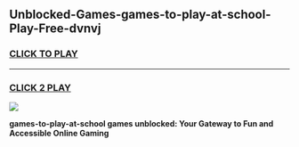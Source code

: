 
## Unblocked-Games-games-to-play-at-school-Play-Free-dvnvj
<h3>
<a href="https://premium76.site?title=games-to-play-at-school&ref=15A">CLICK TO PLAY</a></h3>
<hr>

<h3>
<a href="https://premium76.site?title=games-to-play-at-school&ref=15A">CLICK 2 PLAY</a>
  
</h3>

<a href="https://premium76.site?title=games-to-play-at-school&ref=15A"><img src="https://clearcache.store/games.png"></a>


**games-to-play-at-school games unblocked: Your Gateway to Fun and Accessible Online Gaming**
